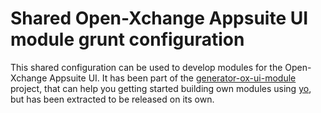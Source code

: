 # Shared Open-Xchange Appsuite UI module grunt configuration

This shared configuration can be used to develop modules for the Open-Xchange Appsuite UI.
It has been part of the [generator-ox-ui-module](https://github.com/Open-Xchange-Frontend/generator-ox-ui-module) project, that can
help you getting started building own modules using [yo](http://yeoman.io/), but has
been extracted to be released on its own.

